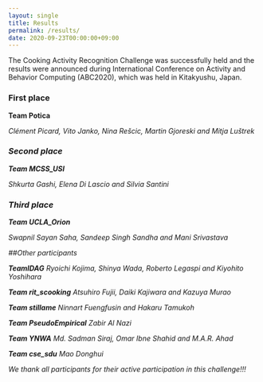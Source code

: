```yaml
---
layout: single
title: Results
permalink: /results/
date: 2020-09-23T00:00:00+09:00
---
```

The Cooking Activity Recognition Challenge was successfully held and the results were announced during International Conference on Activity and Behavior Computing (ABC2020), which was held in Kitakyushu, Japan.

<h3>First place</h3>

<b>Team Potica</b>

<i>Clément Picard, Vito Janko, Nina Rešcic, Martin Gjoreski and Mitja Luštrek 

<h3>Second place</h3>

<b>Team MCSS_USI</b>

<i>Shkurta Gashi, Elena Di Lascio and Silvia Santini

<h3>Third place</h3>

<b>Team UCLA_Orion</b>

<i>Swapnil Sayan Saha, Sandeep Singh Sandha and Mani Srivastava

##Other participants

<b>TeamIDAG</b>
<i>Ryoichi Kojima, Shinya Wada, Roberto Legaspi and Kiyohito Yoshihara 
	
<b>Team rit_scooking</b>
<i>Atsuhiro Fujii, Daiki Kajiwara and Kazuya Murao
	
<b>Team stillame</b>
<i>Ninnart Fuengfusin and Hakaru Tamukoh

<b>Team PseudoEmpirical</b>
<i>Zabir Al Nazi
	
<b>Team YNWA</b>
<i>Md. Sadman Siraj, Omar Ibne Shahid and M.A.R. Ahad
	
<b>Team cse_sdu</b>
<i>Mao Donghui

We thank all participants for their active participation in this challenge!!!
